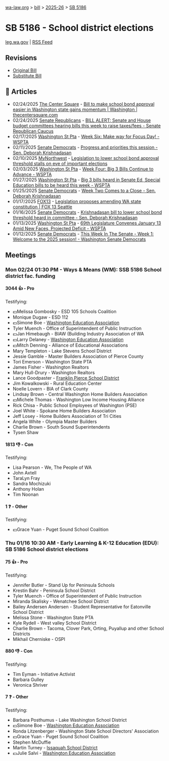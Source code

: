 [wa-law.org](/) > [bill](/bill/) > [2025-26](/bill/2025-26/) > [SB 5186](/bill/2025-26/sb/5186/)

# SB 5186 - School district elections
[leg.wa.gov](https://app.leg.wa.gov/billsummary?BillNumber=5186&Year=2025&Initiative=false) | [RSS Feed](./rss.xml)

## Revisions
* [Original Bill](1/)
* [Substitute Bill](S/)

## 📰 Articles
* 02/24/2025 [The Center Square](/org/the_center_square/) - [Bill to make school bond approval easier in Washington state gains momentum | Washington | thecentersquare.com](https://www.thecentersquare.com/washington/article_287225e0-f307-11ef-a07a-d7b1edb667ab.html#:~:text=Senate%20Bill%205186)
* 02/24/2025 [Senate Republicans](/org/senate_republicans/) - [BILL ALERT: Senate and House budget committees hearing bills this week to raise taxes/fees - Senate Republican Caucus](https://src.wastateleg.org/blog/bill-alert-senate-house-budget-committees-hearing-bills-week-raise-taxes-fees/#:~:text=SB%205186)
* 02/17/2025 [Washington St Pta](/org/washington_st_pta/) - [Week Six: Make way for Focus Day! - WSPTA](https://www.wastatepta.org/week-six-make-way-for-focus-day/#:~:text=SSB%205186)
* 02/11/2025 [Senate Democrats](/org/senate_democrats/) - [Progress and priorities this session - Sen. Deborah Krishnadasan](https://senatedemocrats.wa.gov/Krishnadasan/2025/02/11/progress-and-priorities-this-session/#:~:text=5186)
* 02/10/2025 [MyNorthwest](/org/mynorthwest/) - [Legislation to lower school bond approval threshold stalls on eve of important elections](https://mynorthwest.com/mynorthwest-politics/school-bond/4043365#:~:text=Senate%20Bill%205186)
* 02/03/2025 [Washington St Pta](/org/washington_st_pta/) - [Week Four: Big 3 Bills Continue to Advance - WSPTA](https://www.wastatepta.org/week-four-big-3-bills-continue-to-advance/#:~:text=SB%205186)
* 01/27/2025 [Washington St Pta](/org/washington_st_pta/) - [Big 3 bills heard in Senate Ed, Special Education bills to be heard this week - WSPTA](https://www.wastatepta.org/2025session-week3/#:~:text=SB%205186)
* 01/25/2025 [Senate Democrats](/org/senate_democrats/) - [Week Two Comes to a Close - Sen. Deborah Krishnadasan](https://senatedemocrats.wa.gov/Krishnadasan/2025/01/24/week-two-comes-to-a-close/#:~:text=5186)
* 01/17/2025 [FOX13](/org/fox13/) - [Legislation proposes amending WA state constitution | FOX 13 Seattle](https://www.fox13seattle.com/news/legislation-proposes-amending-state-constitution#:~:text=Senate%20Bill%205186)
* 01/16/2025 [Senate Democrats](/org/senate_democrats/) - [Krishnadasan bill to lower school bond threshold heard in committee - Sen. Deborah Krishnadasan](https://senatedemocrats.wa.gov/Krishnadasan/2025/01/16/krishnadasan-bill-to-lower-school-bond-threshold-heard-in-committee/#:~:text=Legislation)
* 01/13/2025 [Washington St Pta](/org/washington_st_pta/) - [69th Legislature Convenes January 13 Amid New Faces, Projected Deficit - WSPTA](https://www.wastatepta.org/69th-legislature-convenes-january-13-amid-new-faces-projected-deficit/#:~:text=SB%205186)
* 01/12/2025 [Senate Democrats](/org/senate_democrats/) - [This Week In The Senate - Week 1: Welcome to the 2025 session! - Washington Senate Democrats](https://senatedemocrats.wa.gov/blog/2025/01/12/this-week-in-the-senate-week-1-welcome-to-the-2025-session/#:~:text=Senate%20Bill%205186)

## Meetings
### Mon 02/24 01:30 PM - Ways & Means (WM): SSB 5186 School district fac. funding
#### 3044 👍 - Pro
Testifying:
* 💵Melissa Gombosky - ESD 105 Schools Coalition
* Monique Dugaw - ESD 112
* 💵Simone Boe - [Washington Education Association](/org/washington_education_association/)
* Tyler Muench - Office of Superintendent of Public Instruction
* 💵Jan Himebaugh - BIAW (Building Industry Association of WA
* 💵Larry Delaney - [Washington Education Association](/org/washington_education_association/)
* 💵Mitch Denning - Alliance of Educational Associations
* Mary Templeton - Lake Stevens School District
* Jessie Gamble - Master Builders Association of Pierce County
* Tori Emerson - Washington State PTA
* James Fisher - Washington Realtors
* Mary Hull-Drury - Washington Realtors
* Lance Goodpaster - [Franklin Pierce School District](/org/franklin_pierce_school_district/)
* Jim Kowalkowski - Rural Education Center
* Noelle Lovern - BIA of Clark County
* Lindsay Brown - Central Washington Home Builders Association
* 💵Michele Thomas - Washington Low Income Housing Alliance
* Rick Chisa - Public School Employees of Washington (PSE)
* Joel White - Spokane Home Builders Association
* Jeff Losey - Home Builders Association of Tri Cities
* Angela White - Olympia Master Builders
* Charlie Brown - South Sound Superintendents
* Tysen Shaw

#### 1813 👎 - Con
Testifying:
* Lisa Pearson - We, The People of WA
* John Axtell
* TaraLyn Fray
* Sandra Mochizuki
* Anthony Holan
* Tim Noonan

#### 1 ❓ - Other
Testifying:
* 💵Grace Yuan - Puget Sound School Coalition

### Thu 01/16 10:30 AM - Early Learning & K-12 Education (EDU): SB 5186 School district elections
#### 75 👍 - Pro
Testifying:
* Jennifer Butler - Stand Up for Peninsula Schools
* Krestin Bahr - Peninsula School District
* Tyler Muench - Office of Superintendent of Public Instruction
* Miranda Skalisky - Wenatchee School District
* Bailey Andersen Andersen - Student Representative for Eatonville School District
* Melissa Stone - Washington State PTA
* Kyle Rydell - West valley School District
* Charlie Brown - Tacoma, Clover Park, Orting, Puyallup and other School Districts
* Mikhail Cherniske - OSPI

#### 880 👎 - Con
Testifying:
* Tim Eyman - Initiative Activist
* Barbara Gulley
* Veronica Shriver

#### 7 ❓ - Other
Testifying:
* Barbara Posthumus - Lake Washington School District
* 💵Simone Boe - [Washington Education Association](/org/washington_education_association/)
* Ronda Litzenberger - Washington State School Directors' Association
* 💵Grace Yuan - Puget Sound School Coalition
* Stephen McDuffie
* Martin Turney - [Issaquah School District](/org/issaquah_school_district/)
* 💵Julie Salvi - [Washington Education Association](/org/washington_education_association/)
